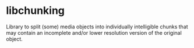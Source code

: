 # libchunking
Library to split (some) media objects into individually intelligible chunks that may contain an incomplete and/or lower
resolution version of the original object.



